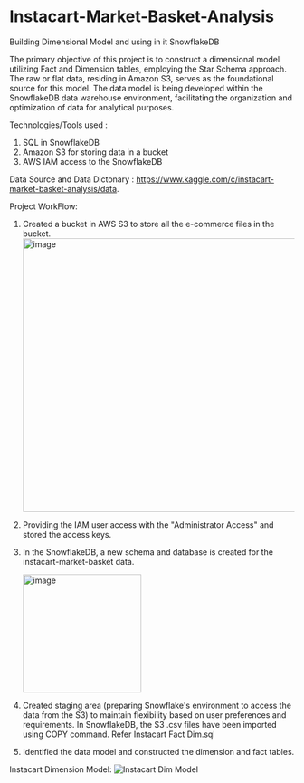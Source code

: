 # Instacart-Market-Basket-Analysis
Building Dimensional Model and using in it SnowflakeDB

The primary objective of this project is to construct a dimensional model utilizing Fact and Dimension tables, employing the Star Schema approach. The raw or flat data, residing in Amazon S3, serves as the foundational source for this model. The data model is being developed within the SnowflakeDB data warehouse environment, facilitating the organization and optimization of data for analytical purposes. 

Technologies/Tools used : 
1. SQL in SnowflakeDB
2. Amazon S3 for storing data in a bucket
3. AWS IAM access to the SnowflakeDB
   
Data Source and Data Dictonary : https://www.kaggle.com/c/instacart-market-basket-analysis/data.

Project WorkFlow:
1. Created a bucket in AWS S3 to store all the e-commerce files in the bucket.
   <img width="484" alt="image" src="https://github.com/sarutlaa/Instacart-Market-Basket-Analysis/assets/141533429/d91f712f-3728-4a7b-9ff4-7be62c6a7696">
2. Providing the IAM user access with the "Administrator Access" and stored the access keys.
3. In the SnowflakeDB, a new schema and database is created for the instacart-market-basket data.

   <img width="209" alt="image" src="https://github.com/sarutlaa/Instacart-Market-Basket-Analysis/assets/141533429/97a85c7d-e98a-454e-80e2-a8701a6ff206">
   
5. Created staging area (preparing Snowflake's environment to access the data from the S3) to maintain flexibility based on user preferences and requirements. In SnowflakeDB, the S3 .csv files have been imported using COPY command. Refer Instacart Fact Dim.sql
6. Identified the data model and constructed the dimension and fact tables.

Instacart Dimension Model:
![Instacart Dim Model](https://github.com/sarutlaa/Instacart-Market-Basket-Analysis/assets/141533429/be98d5ae-df11-4f37-af78-84fd61e73f07)





